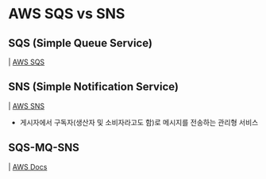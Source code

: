 # AWS SQS vs SNS

## SQS (Simple Queue Service)

| [AWS SQS](https://docs.aws.amazon.com/ko_kr/AWSSimpleQueueService/latest/SQSDeveloperGuide/welcome.html)

## SNS (Simple Notification Service)

| [AWS SNS](https://docs.aws.amazon.com/ko_kr/sns/latest/dg/welcome.html)

- 게시자에서 구독자(생산자 및 소비자라고도 함)로 메시지를 전송하는 관리형 서비스

## SQS-MQ-SNS

| [AWS Docs](https://docs.aws.amazon.com/ko_kr/AWSSimpleQueueService/latest/SQSDeveloperGuide/welcome.html#sqs-difference-from-amazon-mq-sns)